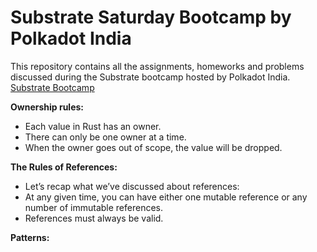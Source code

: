 # Substrate Saturday Bootcamp by Polkadot India

This repository contains all the assignments, homeworks and problems discussed during the Substrate bootcamp hosted by Polkadot India.
[Substrate Bootcamp](https://lu.ma/ss2?tk=OzHtWq&utm_source=newsletter&utm_medium=sendy)


**Ownership rules:**
* Each value in Rust has an owner.
* There can only be one owner at a time.
* When the owner goes out of scope, the value will be dropped.
  
 
**The Rules of References:**
* Let’s recap what we’ve discussed about references:
* At any given time, you can have either one mutable reference or any number of immutable references.
* References must always be valid.


**Patterns:**
